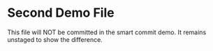 # Second Demo File

This file will NOT be committed in the smart commit demo.
It remains unstaged to show the difference.
